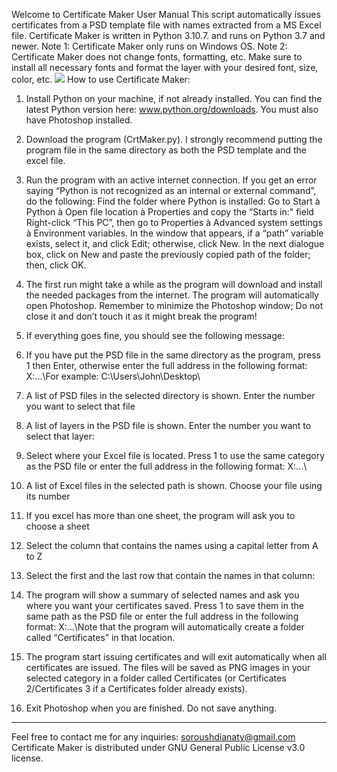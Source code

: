 Welcome to Certificate Maker User Manual
This script automatically issues certificates from a PSD template file with names extracted from a MS Excel file.
Certificate Maker is written in Python 3.10.7. and runs on Python 3.7 and newer.
Note 1: Certificate Maker only runs on Windows OS.
Note 2: Certificate Maker does not change fonts, formatting, etc. Make sure to install all necessary fonts and format the layer with your desired font, size, color, etc.
<img src="../master/Screenshots/1.png">
How to use Certificate Maker:
1. Install Python on your machine, if not already installed. You can find the latest Python version here: www.python.org/downloads. You must also have Photoshop installed.
2. Download the program (CrtMaker.py). I strongly recommend putting the program file in the same directory as both the PSD template and the excel file.
3. Run the program with an active internet connection.
If you get an error saying “Python is not recognized as an internal or external command”, do the following:
Find the folder where Python is installed: Go to Start à Python à Open file location à Properties and copy the “Starts in:" field
Right-click “This PC”, then go to Properties à Advanced system settings à Environment variables.
In the window that appears, if a “path” variable exists, select it, ​and click Edit; otherwise, click New.
In the next dialogue box, click on New and paste the previously copied path of the folder; then, click OK.
4. The first run might take a while as the program will download and install the needed packages from the internet. The program will automatically open Photoshop. Remember to minimize the Photoshop window; Do not close it and don’t touch it as it might break the program!
5. If everything goes fine, you should see the following message:

6. If you have put the PSD file in the same directory as the program, press 1 then Enter, otherwise enter the full address in the following format: X:\...\For example:  C:\Users\John\Desktop\
7. A list of PSD files in the selected directory is shown. Enter the number you want to select that file

8. A list of layers in the PSD file is shown. Enter the number you want to select that layer:

9. Select where your Excel file is located. Press 1 to use the same category as the PSD file or enter the full address in the following format: X:\...\

10. A list of Excel files in the selected path is shown. Choose your file using its number

11. If you excel has more than one sheet, the program will ask you to choose a sheet

12. Select the column that contains the names using a capital letter from A to Z

13. Select the first and the last row that contain the names in that column:

14. The program will show a summary of selected names and ask you where you want your certificates saved. Press 1 to save them in the same path as the PSD file or enter the full address in the following format: X:\...\Note that the program will automatically create a folder called “Certificates” in that location.

15. The program start issuing certificates and will exit automatically when all certificates are issued. The files will be saved as PNG images in your selected category in a folder called Certificates (or Certificates 2/Certificates 3 if a Certificates folder already exists).

17. Exit Photoshop when you are finished. Do not save anything.

*********************************************************************************************
Feel free to contact me for any inquiries: soroushdianaty@gmail.com
Certificate Maker is distributed under GNU General Public License v3.0 license.

